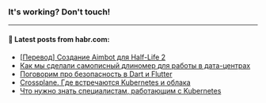 ### It's working? Don't touch!

---
<!--
#### 🛠️ Technical stack:

![C++](https://img.shields.io/badge/C++-informational?logo=c%2B%2B&style=flat&logoColor=white&color=9C033A)
![Java](https://img.shields.io/badge/Java-informational?logo=java&style=flat&logoColor=white&color=007396)
![Kotlin](https://img.shields.io/badge/Kotlin-informational?logo=Kotlin&style=flat&logoColor=white&color=0095D5)
![JS](https://img.shields.io/badge/JS-informational?logo=javaScript&style=flat&logoColor=black&color=F7Df1E) <br>
![HTML5](https://img.shields.io/badge/HTML5-informational?logo=html5&style=flat&logoColor=white&color=E34F26)
![CSS3](https://img.shields.io/badge/CSS3-informational?logo=css3&style=flat&logoColor=white&color=157286)
![Sass](https://img.shields.io/badge/Saas-informational?logo=sass&style=flat&logoColor=white&color=hotpink)
![PHP](https://img.shields.io/badge/PHP-informational?logo=php&style=flat&logoColor=white&color=777BB4) <br>
![WebPAck](https://img.shields.io/badge/WebPack-informational?logo=webPack&style=flat&logoColor=white&color=FF6F00)
![Bootstrap](https://img.shields.io/badge/Bootstrap-informational?logo=Bootstrap&style=flat&logoColor=white&color=7952B3)
![MySQL](https://img.shields.io/badge/MySQL-informational?logo=MySQL&style=flat&logoColor=white&color=00f) <br>
![NodeJS](https://img.shields.io/badge/NodeJS-informational?logo=node.js&style=flat&logoColor=white&color=43853D)
![Spring](https://img.shields.io/badge/Spring-informational?logo=Spring&style=flat&logoColor=white&color=0A9EDC)
![Angular](https://img.shields.io/badge/Vue-informational?logo=vue.js&style=flat&logoColor=white&color=red)
![Git](https://img.shields.io/badge/Git-informational?logo=git&style=flat&logoColor=white&color=darkorange)

___
-->

#### 💬 Latest posts from habr.com:

<!-- BLOG-POST-LIST:START -->
- [[Перевод] Создание Aimbot для Half-Life 2](https://habr.com/ru/post/676270/?utm_source=habrahabr&utm_medium=rss&utm_campaign=676270)
- [Как мы сделали самописный длиномер для работы в дата-центрах](https://habr.com/ru/post/676192/?utm_source=habrahabr&utm_medium=rss&utm_campaign=676192)
- [Поговорим про безопасность в Dart и Flutter](https://habr.com/ru/post/676138/?utm_source=habrahabr&utm_medium=rss&utm_campaign=676138)
- [Crossplane. Где встречаются Kubernetes и облака](https://habr.com/ru/post/676082/?utm_source=habrahabr&utm_medium=rss&utm_campaign=676082)
- [Что нужно знать специалистам, работающим с Kubernetes](https://habr.com/ru/post/676256/?utm_source=habrahabr&utm_medium=rss&utm_campaign=676256)
<!-- BLOG-POST-LIST:END -->
